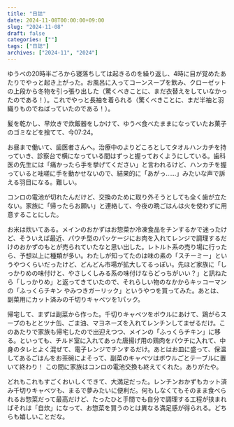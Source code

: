 ```yaml
---
title: "日誌"
date: 2024-11-08T00:00:00+09:00
slug: "2024-11-08"
draft: false
categories: [""]
tags: ["日誌"]
archives: ["2024-11", "2024"]
---
```

ゆうべの20時半ごろから寝落ちしては起きるのを繰り返し、4時に目が覚めたあたりでやっと起き上がった。お風呂に入ってコーンスープを飲み、クローゼットの上段から冬物を引っ張り出した（驚くべきことに、まだ衣替えをしていなかったのである！）。これでやっと長袖を着られる（驚くべきことに、まだ半袖と羽織りものでねばっていたのである！）。

髪を乾かし、早炊きで炊飯器をしかけて、ゆうべ食べたままになっていたお菓子のゴミなどを捨てて、今07:24。

お昼まで働いて、歯医者さんへ。治療中のよりどころとしてタオルハンカチを持っていき、診察台で横になっている間はずっと握っておくようにしている。歯科医の先生には「痛かったら手を挙げてください」と言われるけど、ハンカチを握っていると咄嗟に手を動かせないので、結果的に「あがっ……」みたいな声で訴える羽目になる。難しい。

コンロの電池が切れたんだけど、交換のために取り外そうとしても全く歯が立たない。家族に「帰ったらお願い」と連絡して、今夜の晩ごはんは火を使わずに用意することにした。

お米は炊いてある。メインのおかずはお惣菜か冷凍食品をチンするかで迷ったけど、そういえば最近、パウチ型のパッケージにお肉を入れてレンジで調理するだけのおかずのもとが売られていたなと思い出した。レトルト系の売り場に行ったら、予想以上に種類が多い。わたしが知ってたのは味の素の「スチーミー」というやつくらいだったけど、どんどん市場が拡大してるっぽい。先ほど家族に「しっかりめの味付けと、やさしくしみる系の味付けならどっちがいい？」と訊ねたら「しっかりめ」と返ってきていたので、それらしい物のなかからキッコーマンの「ふっくらチキン やみつきガーリック」というやつを買ってみた。あとは、副菜用にカット済みの千切りキャベツを1パック。

帰宅して、まずは副菜から作った。千切りキャベツをボウルにあけて、鶏がらスープのもととツナ缶、ごま油、マヨネーズを入れてレンチンしてまぜるだけ。このあたりで家族も帰宅したので出迎えつつ、メインの「ふっくらチキン」に移る。といっても、チルド室に入れてあった唐揚げ用の鶏肉をパウチに入れて、中身のタレとよく混ぜて、電子レンジでチンするだけ。あとはお皿に盛って、保温してあるごはんをお茶碗によそって、副菜のキャベツはボウルごとテーブルに置いて終わり！ この間に家族はコンロの電池交換も終えてくれた。ありがたや。

どれもこれもすごくおいしくできて、大満足だった。レンチンおかずもカット済み千切りキャベツも、まるで夢みたいに便利だ。何もしなくてもそのまま食べられるお惣菜だって最高だけど、たったひと手間でも自分で調理する工程が挟まればそれは「自炊」になって、お惣菜を買うのとは異なる満足感が得られる。どちらも嬉しいことだな。
